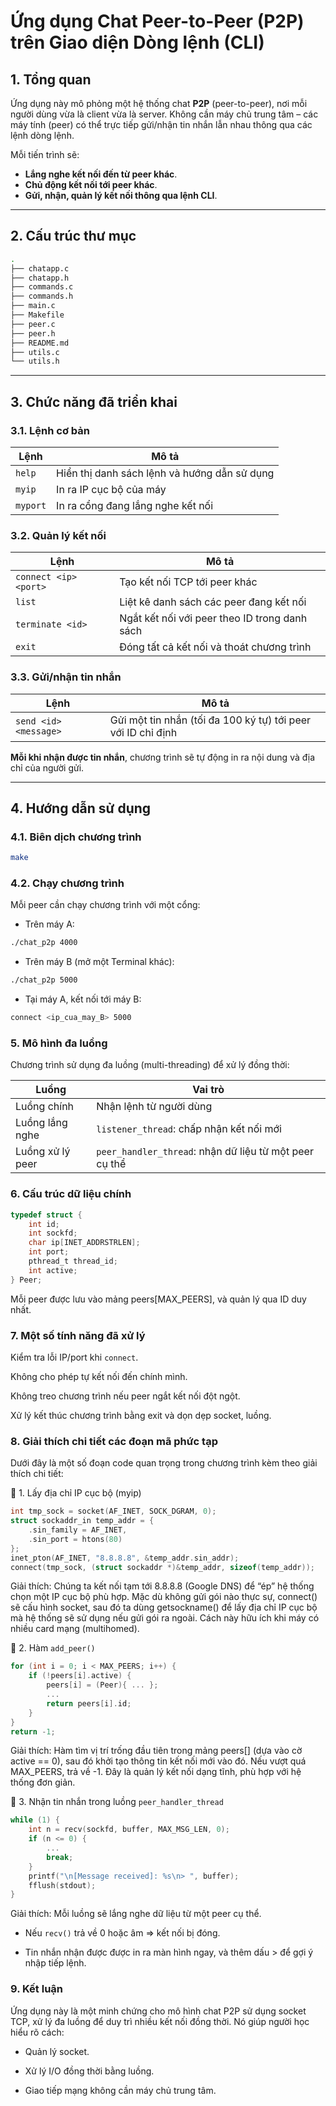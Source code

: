 # Ứng dụng Chat Peer-to-Peer (P2P) trên Giao diện Dòng lệnh (CLI)

## 1. Tổng quan

Ứng dụng này mô phỏng một hệ thống chat **P2P** (peer-to-peer), nơi mỗi người dùng vừa là client vừa là server. Không cần máy chủ trung tâm – các máy tính (peer) có thể trực tiếp gửi/nhận tin nhắn lẫn nhau thông qua các lệnh dòng lệnh.

Mỗi tiến trình sẽ:
- **Lắng nghe kết nối đến từ peer khác**.
- **Chủ động kết nối tới peer khác**.
- **Gửi, nhận, quản lý kết nối thông qua lệnh CLI**.

---

## 2. Cấu trúc thư mục

```bash
.
├── chatapp.c
├── chatapp.h
├── commands.c
├── commands.h
├── main.c
├── Makefile
├── peer.c
├── peer.h
├── README.md
├── utils.c
└── utils.h
```

---

## 3. Chức năng đã triển khai

### 3.1. Lệnh cơ bản

| Lệnh                  | Mô tả                                                  |
|-----------------------|--------------------------------------------------------|
| `help`               | Hiển thị danh sách lệnh và hướng dẫn sử dụng           |
| `myip`               | In ra IP cục bộ của máy                                |
| `myport`             | In ra cổng đang lắng nghe kết nối                      |

### 3.2. Quản lý kết nối

| Lệnh                            | Mô tả                                                            |
|----------------------------------|------------------------------------------------------------------|
| `connect <ip> <port>`          | Tạo kết nối TCP tới peer khác                                    |
| `list`                         | Liệt kê danh sách các peer đang kết nối                          |
| `terminate <id>`              | Ngắt kết nối với peer theo ID trong danh sách                    |
| `exit`                         | Đóng tất cả kết nối và thoát chương trình                        |

### 3.3. Gửi/nhận tin nhắn

| Lệnh                             | Mô tả                                                          |
|----------------------------------|----------------------------------------------------------------|
| `send <id> <message>`           | Gửi một tin nhắn (tối đa 100 ký tự) tới peer với ID chỉ định  |

**Mỗi khi nhận được tin nhắn**, chương trình sẽ tự động in ra nội dung và địa chỉ của người gửi.

---

## 4. Hướng dẫn sử dụng

### 4.1. Biên dịch chương trình

```bash
make
```

### 4.2. Chạy chương trình

Mỗi peer cần chạy chương trình với một cổng:
- Trên máy A:
```bash
./chat_p2p 4000
```
- Trên máy B (mở một Terminal khác):
```bash
./chat_p2p 5000
```

- Tại máy A, kết nối tới máy B:
```bash
connect <ip_cua_may_B> 5000
```

### 5. Mô hình đa luồng

Chương trình sử dụng đa luồng (multi-threading) để xử lý đồng thời:

| Luồng            | Vai trò                                                |
| ---------------- | ------------------------------------------------------ |
| Luồng chính      | Nhận lệnh từ người dùng                                |
| Luồng lắng nghe  | `listener_thread`: chấp nhận kết nối mới               |
| Luồng xử lý peer | `peer_handler_thread`: nhận dữ liệu từ một peer cụ thể |


### 6. Cấu trúc dữ liệu chính
```c
typedef struct {
    int id;
    int sockfd;
    char ip[INET_ADDRSTRLEN];
    int port;
    pthread_t thread_id;
    int active;
} Peer;
```
Mỗi peer được lưu vào mảng peers[MAX_PEERS], và quản lý qua ID duy nhất.

### 7. Một số tính năng đã xử lý

Kiểm tra lỗi IP/port khi `connect`.

Không cho phép tự kết nối đến chính mình.

Không treo chương trình nếu peer ngắt kết nối đột ngột.

Xử lý kết thúc chương trình bằng exit và dọn dẹp socket, luồng.

### 8. Giải thích chi tiết các đoạn mã phức tạp

Dưới đây là một số đoạn code quan trọng trong chương trình kèm theo giải thích chi tiết:

🧩 1. Lấy địa chỉ IP cục bộ (myip)
```c
int tmp_sock = socket(AF_INET, SOCK_DGRAM, 0);
struct sockaddr_in temp_addr = {
    .sin_family = AF_INET,
    .sin_port = htons(80)
};
inet_pton(AF_INET, "8.8.8.8", &temp_addr.sin_addr);
connect(tmp_sock, (struct sockaddr *)&temp_addr, sizeof(temp_addr));
```

Giải thích:
Chúng ta kết nối tạm tới 8.8.8.8 (Google DNS) để “ép” hệ thống chọn một IP cục bộ phù hợp. Mặc dù không gửi gói nào thực sự, connect() sẽ cấu hình socket, sau đó ta dùng getsockname() để lấy địa chỉ IP cục bộ mà hệ thống sẽ sử dụng nếu gửi gói ra ngoài. Cách này hữu ích khi máy có nhiều card mạng (multihomed).

🧩 2. Hàm `add_peer()`

```c
for (int i = 0; i < MAX_PEERS; i++) {
    if (!peers[i].active) {
        peers[i] = (Peer){ ... };
        ...
        return peers[i].id;
    }
}
return -1;
```
Giải thích:
Hàm tìm vị trí trống đầu tiên trong mảng peers[] (dựa vào cờ active == 0), sau đó khởi tạo thông tin kết nối mới vào đó. Nếu vượt quá MAX_PEERS, trả về -1. Đây là quản lý kết nối dạng tĩnh, phù hợp với hệ thống đơn giản.

🧩 3. Nhận tin nhắn trong luồng `peer_handler_thread`

```c
while (1) {
    int n = recv(sockfd, buffer, MAX_MSG_LEN, 0);
    if (n <= 0) {
        ...
        break;
    }
    printf("\n[Message received]: %s\n> ", buffer);
    fflush(stdout);
}
```
Giải thích:
Mỗi luồng sẽ lắng nghe dữ liệu từ một peer cụ thể.

- Nếu `recv()` trả về 0 hoặc âm => kết nối bị đóng.

- Tin nhắn nhận được được in ra màn hình ngay, và thêm dấu > để gợi ý nhập tiếp lệnh.


### 9. Kết luận

Ứng dụng này là một minh chứng cho mô hình chat P2P sử dụng socket TCP, xử lý đa luồng để duy trì nhiều kết nối đồng thời. Nó giúp người học hiểu rõ cách:

- Quản lý socket.

- Xử lý I/O đồng thời bằng luồng.

- Giao tiếp mạng không cần máy chủ trung tâm.